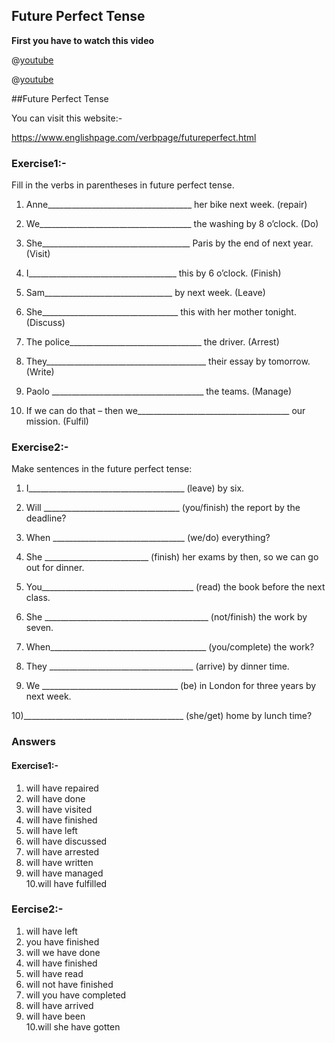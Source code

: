## Future Perfect Tense


**First you have to watch this video**


@[youtube](_zErY5dar9Y)

@[youtube](yEdOh7_1juM)

##Future Perfect Tense

You can visit this website:-

https://www.englishpage.com/verbpage/futureperfect.html


### Exercise1:-

Fill in the verbs in parentheses in future perfect tense.



1) Anne____________________________________ her bike next week. (repair)

2) We______________________________________ the washing by 8 o’clock. (Do)

3) She_____________________________________ Paris by the end of next year. (Visit)

4) I_____________________________________ this by 6 o’clock. (Finish)

5) Sam________________________________ by next week. (Leave)

6) She__________________________________ this with her mother tonight. (Discuss)

7) The police_________________________________ the driver. (Arrest)

8) They________________________________________ their essay by tomorrow. (Write)

9) Paolo ______________________________________ the teams. (Manage)

10) If we can do that – then we______________________________________ our mission. (Fulfil)




### Exercise2:-

Make sentences in the future perfect tense:

1) I_______________________________________ (leave) by six.

2) Will __________________________________ (you/finish) the report by the deadline?

3) When _________________________________ (we/do) everything?

4) She __________________________ (finish) her exams by then, so we can go out for dinner.

5) You______________________________________ (read) the book before the next class.

6) She _________________________________________ (not/finish) the work by seven.

7) When_______________________________________ (you/complete) the work?

8) They ____________________________________ (arrive) by dinner time.

9) We __________________________________ (be) in London for three years by next week.

10)________________________________________ (she/get) home by lunch time?

### Answers

#### Exercise1:-

1. will have repaired	                          
2. will have done	                                 
3. will have visited	                          
4. will have finished	                          	
5. will have left	                                    
6. will have discussed	                          
7. will have arrested	                          
8. will have written                                    
9. will have managed                                                          
10.will have fulfilled	                                          



### Eercise2:-

1. will have left
2. you have finished	
3. will we have done	
4. will have finished	
5. will have read	
6. will not have finished	
7. will you have completed
8. will have arrived
9. will have been	                       
10.will she have gotten                 


